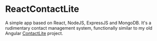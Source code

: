 # ReactContactLite

A simple app based on React, NodeJS, ExpressJS and MongoDB. It's a rudimentary contact management system, functionally similar to my old Angular [ContactLite](https://github.com/rtthomas/ContactLite) project.

